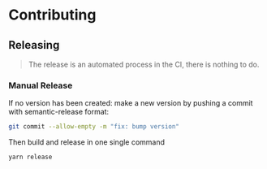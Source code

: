 # Contributing

## Releasing

> The release is an automated process in the CI, there is nothing to do.

### Manual Release

If no version has been created: make a new version by pushing a commit with semantic-release format:

```sh
git commit --allow-empty -m "fix: bump version"
```

Then build and release in one single command

```sh
yarn release
```
